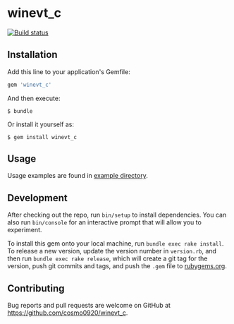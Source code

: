 # winevt_c

[![Build status](https://ci.appveyor.com/api/projects/status/hr3phv8ihvgc68oj/branch/master?svg=true)](https://ci.appveyor.com/project/cosmo0920/winevt-c/branch/master)

## Installation

Add this line to your application's Gemfile:

```ruby
gem 'winevt_c'
```

And then execute:

    $ bundle

Or install it yourself as:

    $ gem install winevt_c

## Usage

Usage examples are found in [example directory](example).
## Development

After checking out the repo, run `bin/setup` to install dependencies. You can also run `bin/console` for an interactive prompt that will allow you to experiment.

To install this gem onto your local machine, run `bundle exec rake install`. To release a new version, update the version number in `version.rb`, and then run `bundle exec rake release`, which will create a git tag for the version, push git commits and tags, and push the `.gem` file to [rubygems.org](https://rubygems.org).

## Contributing

Bug reports and pull requests are welcome on GitHub at https://github.com/cosmo0920/winevt_c.
